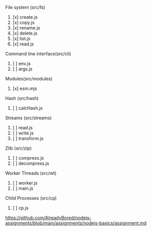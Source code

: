 File system (src/fs)
1. [x] create.js
2. [x] copy.js
3. [x] rename.js
4. [x] delete.js
5. [x] list.js
6. [x] read.js

Command line interface(src/cli)
1. [ ] env.js
2. [ ] args.js

Modules(src/modules)
1. [x] esm.mjs

Hash (src/hash)
1. [ ] calcHash.js

Streams (src/streams)
1. [ ] read.js
2. [ ] write.js
3. [ ] transform.js

Zlib (src/zip)
1. [ ] compress.js
2. [ ] decompress.js

Worker Threads (src/wt)
1. [ ] worker.js
2. [ ] main.js

Child Processes (src/cp)
1. [ ] cp.js


https://github.com/AlreadyBored/nodejs-assignments/blob/main/assignments/nodejs-basics/assignment.md
